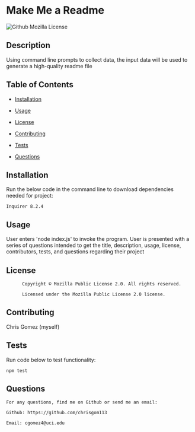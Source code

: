 # Make Me a Readme

  ![Github Mozilla License](https://img.shields.io/badge/License-MPL_2.0-brightgreen.svg)

  ## Description


  Using command line prompts to collect data, the input data will be used to generate a high-quality readme file

  ## Table of Contents


  - [Installation](#installation)

  - [Usage](#usage)

  - [License](#license)

  - [Contributing](#contributing)

  - [Tests](#tests)

  - [Questions](#questions)



  ## Installation


  Run the below code in the command line to download dependencies needed for project:

  ```
  Inquirer 8.2.4
  ```

  
  ## Usage


  User enters 'node index.js' to invoke the program. User is presented with a series of questions intended to get the title, description, usage, license, contributors, tests, and questions regarding  their project

 
  ## License


  
          Copyright © Mozilla Public License 2.0. All rights reserved. 
        
          Licensed under the Mozilla Public License 2.0 license. 
          
          

  
  ## Contributing


  Chris Gomez (myself)


  ## Tests


  Run code below to test functionality:


  ```
  npm test
  ```


  ## Questions

    For any questions, find me on Github or send me an email:

    Github: https://github.com/chrisgom113

    Email: cgomez4@uci.edu


